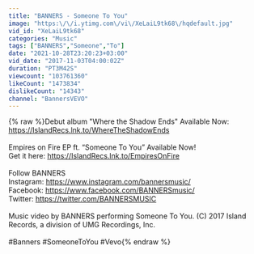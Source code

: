 ```yaml
---
title: "BANNERS - Someone To You"
image: "https:\/\/i.ytimg.com\/vi\/XeLaiL9tk68\/hqdefault.jpg"
vid_id: "XeLaiL9tk68"
categories: "Music"
tags: ["BANNERS","Someone","To"]
date: "2021-10-28T23:20:23+03:00"
vid_date: "2017-11-03T04:00:02Z"
duration: "PT3M42S"
viewcount: "103761360"
likeCount: "1473834"
dislikeCount: "14343"
channel: "BannersVEVO"
---
```

{% raw %}Debut album &quot;Where the Shadow Ends&quot; Available Now:<br /><a rel="nofollow" target="blank" href="https://IslandRecs.lnk.to/WhereTheShadowEnds">https://IslandRecs.lnk.to/WhereTheShadowEnds</a><br /><br />Empires on Fire EP ft. “Someone To You” Available Now!<br />Get it here: <a rel="nofollow" target="blank" href="https://IslandRecs.lnk.to/EmpiresOnFire">https://IslandRecs.lnk.to/EmpiresOnFire</a> <br /><br />Follow BANNERS<br />Instagram: <a rel="nofollow" target="blank" href="https://www.instagram.com/bannersmusic/">https://www.instagram.com/bannersmusic/</a><br />Facebook: <a rel="nofollow" target="blank" href="https://www.facebook.com/BANNERSmusic/">https://www.facebook.com/BANNERSmusic/</a><br />Twitter: <a rel="nofollow" target="blank" href="https://twitter.com/BANNERSMUSIC">https://twitter.com/BANNERSMUSIC</a><br /><br />Music video by BANNERS performing Someone To You. (C) 2017 Island Records, a division of UMG Recordings, Inc.<br /><br />#Banners #SomeoneToYou #Vevo{% endraw %}
